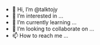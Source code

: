 - 👋 Hi, I’m @talktojy
- 👀 I’m interested in ...
- 🌱 I’m currently learning ...
- 💞️ I’m looking to collaborate on ...
- 📫 How to reach me ...

<!---
talktojy/talktojy is a ✨ special ✨ repository because its `README.md` (this file) appears on your GitHub profile.
You can click the Preview link to take a look at your changes.
--->
